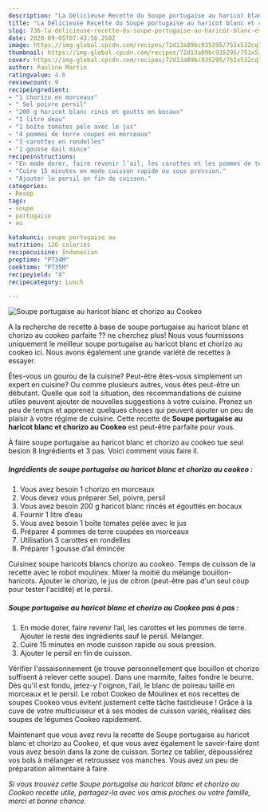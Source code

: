 ```yaml
---
description: "La Délicieuse Recette du Soupe portugaise au haricot blanc et chorizo au Cookeo"
title: "La Délicieuse Recette du Soupe portugaise au haricot blanc et chorizo au Cookeo"
slug: 736-la-delicieuse-recette-du-soupe-portugaise-au-haricot-blanc-et-chorizo-au-cookeo
date: 2020-09-05T07:43:56.258Z
image: https://img-global.cpcdn.com/recipes/72d13a89bc935295/751x532cq70/soupe-portugaise-au-haricot-blanc-et-chorizo-au-cookeo-photo-principale-de-la-recette.jpg
thumbnail: https://img-global.cpcdn.com/recipes/72d13a89bc935295/751x532cq70/soupe-portugaise-au-haricot-blanc-et-chorizo-au-cookeo-photo-principale-de-la-recette.jpg
cover: https://img-global.cpcdn.com/recipes/72d13a89bc935295/751x532cq70/soupe-portugaise-au-haricot-blanc-et-chorizo-au-cookeo-photo-principale-de-la-recette.jpg
author: Pauline Martin
ratingvalue: 4.6
reviewcount: 9
recipeingredient:
- "1 chorizo en morceaux"
- " Sel poivre persil"
- "200 g haricot blanc rincs et goutts en bocaux"
- "1 litre deau"
- "1 boîte tomates pele avec le jus"
- "4 pommes de terre coupes en morceaux"
- "3 carottes en rondelles"
- "1 gousse dail mince"
recipeinstructions:
- "En mode dorer, faire revenir l’ail, les carottes et les pommes de terre. Ajouter le reste des ingrédients sauf le persil. Mélanger."
- "Cuire 15 minutes en mode cuisson rapide ou sous pression."
- "Ajouter le persil en fin de cuisson."
categories:
- Resep
tags:
- soupe
- portugaise
- au

katakunci: soupe portugaise au 
nutrition: 120 calories
recipecuisine: Indonesian
preptime: "PT34M"
cooktime: "PT35M"
recipeyield: "4"
recipecategory: Lunch

---
```



![Soupe portugaise au haricot blanc et chorizo au Cookeo](https://img-global.cpcdn.com/recipes/72d13a89bc935295/751x532cq70/soupe-portugaise-au-haricot-blanc-et-chorizo-au-cookeo-photo-principale-de-la-recette.jpg)

A la recherche de recette à base de soupe portugaise au haricot blanc et chorizo au cookeo parfaite ?? ne cherchez plus! Nous vous fournissons uniquement le meilleur soupe portugaise au haricot blanc et chorizo au cookeo ici. Nous avons également une grande variété de recettes à essayer.

Êtes-vous un gourou de la cuisine? Peut-être êtes-vous simplement un expert en cuisine? Ou comme plusieurs autres, vous êtes peut-être un débutant. Quelle que soit la situation, des recommandations de cuisine utiles peuvent ajouter de nouvelles suggestions à votre cuisine. Prenez un peu de temps et apprenez quelques choses qui peuvent ajouter un peu de plaisir à votre régime de cuisine. Cette recette de <strong> Soupe portugaise au haricot blanc et chorizo au Cookeo </strong> est peut-être parfaite pour vous.

<!--inarticleads1-->

À faire soupe portugaise au haricot blanc et chorizo au cookeo tue seul besion 8 Ingrédients et 3 pas. Voici comment vous faire il.

##### Ingrédients de soupe portugaise au haricot blanc et chorizo au cookeo :

1. Vous avez besoin 1 chorizo en morceaux
1. Vous devez vous préparer  Sel, poivre, persil
1. Vous avez besoin 200 g haricot blanc rincés et égouttés en bocaux
1. Fournir 1 litre d’eau
1. Vous avez besoin 1 boîte tomates pelée avec le jus
1. Préparer 4 pommes de terre coupées en morceaux
1. Utilisation 3 carottes en rondelles
1. Préparer 1 gousse d’ail émincée


Cuisinez soupe haricots blancs chorizo au cookeo. Temps de cuisson de la recette avec le robot moulinex. Mixer la moitié du mélange bouillon-haricots. Ajouter le chorizo, le jus de citron (peut-être pas d&#39;un seul coup pour tester l&#39;acidité) et le persil. 

<!--inarticleads2-->

##### Soupe portugaise au haricot blanc et chorizo au Cookeo pas à pas :

1. En mode dorer, faire revenir l’ail, les carottes et les pommes de terre. Ajouter le reste des ingrédients sauf le persil. Mélanger.
1. Cuire 15 minutes en mode cuisson rapide ou sous pression.
1. Ajouter le persil en fin de cuisson.


Vérifier l&#39;assaisonnement (je trouve personnellement que bouillon et chorizo suffisent à relever cette soupe). Dans une marmite, faites fondre le beurre. Dès qu&#39;il est fondu, jetez-y l&#39;oignon, l&#39;ail, le blanc de poireau taillé en morceaux et le persil. Le robot Cookeo de Moulinex et nos recettes de soupes Cookeo vous évitent justement cette tâche fastidieuse ! Grâce à la cuve de votre multicuiseur et à ses modes de cuisson variés, réalisez des soupes de légumes Cookeo rapidement. 

<!--inarticleads1-->

<p>
Maintenant que vous avez revu la recette de Soupe portugaise au haricot blanc et chorizo au Cookeo, et que vous avez également le savoir-faire dont vous avez besoin dans la zone de cuisson. Sortez ce tablier, dépoussiérez vos bols à mélanger et retroussez vos manches. Vous avez un peu de préparation alimentaire à faire.
</p>

<p>
<i>Si vous trouvez cette Soupe portugaise au haricot blanc et chorizo au Cookeo recette utile, partagez-la avec vos amis proches ou votre famille, merci et bonne chance.</i>
</p>
